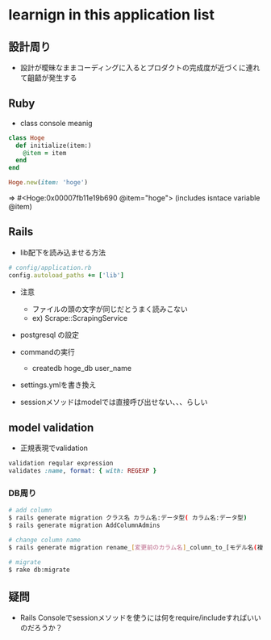# learnign in this application list
## 設計周り
- 設計が曖昧なままコーディングに入るとプロダクトの完成度が近づくに連れて齟齬が発生する
## Ruby
- class console meanig
```ruby
class Hoge
  def initialize(item:)
    @item = item
  end
end

Hoge.new(item: 'hoge')
```

=> #<Hoge:0x00007fb11e19b690 @item="hoge">
(includes isntace variable @item)

## Rails
- lib配下を読み込ませる方法
```ruby
# config/application.rb
config.autoload_paths += ['lib']
```
- 注意
  -  ファイルの頭の文字が同じだとうまく読みこない
  - ex) Scrape::ScrapingService

- postgresql の設定
- commandの実行
  - createdb hoge_db user_name
- settings.ymlを書き換え

- sessionメソッドはmodelでは直接呼び出せない、、、らしい

## model validation
- 正規表現でvalidation
```ruby
validation reqular expression
validates :name, format: { with: REGEXP }
```

### DB周り
```sh
# add column
$ rails generate migration クラス名 カラム名:データ型( カラム名:データ型)
$ rails generate migration AddColumnAdmins

# change column name
$ rails generate migration rename_[変更前のカラム名]_column_to_[モデル名(複数形)]

# migrate
$ rake db:migrate
```

## 疑問
- Rails Consoleでsessionメソッドを使うには何をrequire/includeすればいいのだろうか？
